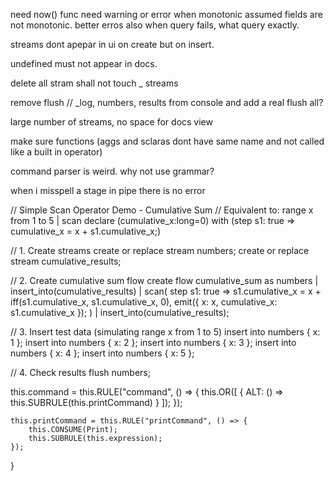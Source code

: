 need now() func
need warning or error when monotonic assumed fields are not monotonic. 
better erros also when query fails, what query exactly. 

streams dont apepar in ui on create but on insert.

undefined must not appear in docs.

delete all stram shall not touch _ streams

remove flush // _log, numbers, results from console and add a real flush all?

large number of streams, no space for docs view

make sure functions (aggs and sclaras dont have same name and not called like a built in operator)




command parser is weird. why not use grammar?

when i misspell a stage in pipe there is no error


// Simple Scan Operator Demo - Cumulative Sum
// Equivalent to: range x from 1 to 5 | scan declare (cumulative_x:long=0) with (step s1: true => cumulative_x = x + s1.cumulative_x;)

// 1. Create streams
create or replace stream numbers;
create or replace stream cumulative_results;

// 2. Create cumulative sum flow
create flow cumulative_sum as
numbers
  | insert_into(cumulative_results)
  | scan(
      step s1: true => 
        s1.cumulative_x = x + iff(s1.cumulative_x, s1.cumulative_x, 0),
        emit({
          x: x,
          cumulative_x: s1.cumulative_x
        });
    )
  | insert_into(cumulative_results);

// 3. Insert test data (simulating range x from 1 to 5)
insert into numbers { x: 1 };
insert into numbers { x: 2 };
insert into numbers { x: 3 };
insert into numbers { x: 4 };
insert into numbers { x: 5 };

// 4. Check results
flush numbers;


this.command = this.RULE("command", () => {
        this.OR([
            { ALT: () => this.SUBRULE(this.printCommand) }
        ]);
    });

    this.printCommand = this.RULE("printCommand", () => {
        this.CONSUME(Print);
        this.SUBRULE(this.expression);
    });
}